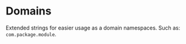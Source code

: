 # Domains

Extended strings for easier usage as a domain namespaces. Such as: `com.package.module`.
